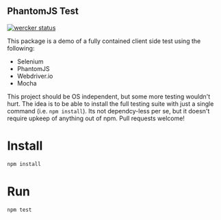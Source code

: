 PhantomJS Test
---
[![wercker status](https://app.wercker.com/status/50f01fc10e60b98d08eeb58ec496f648/s/ "wercker status")](https://app.wercker.com/project/bykey/50f01fc10e60b98d08eeb58ec496f648)

This package is a demo of a fully contained client side test using the following:

 * Selenium
 * PhantomJS
 * Webdriver.io
 * Mocha

This project should be OS independent, but some more testing wouldn't hurt. The
idea is to be able to install the full testing suite with just a single command
(i.e. ```npm install```). Its not dependcy-less per se, but it doesn't require
upkeep of anything out of npm. Pull requests welcome!


Install
===
```js
npm install
```

Run
===
```js
npm test
```
